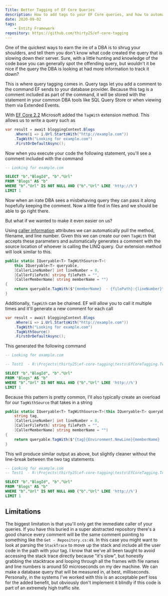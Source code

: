 ```yaml
---
Title: Better Tagging of EF Core Queries
description: How to add tags to your EF Core queries, and how to automatically give those tags better info.
date: 2020-09-02
tags:
    - Entity Framework
repository: https://github.com/thirty25/ef-core-tagging
---
```


One of the quickest ways to earn the ire of a DBA is to shrug your shoulders, and tell them you don't know what code
created the query that is slowing down their server. Sure, with a little hunting and knowledge of the code base you can
generally spot the offending query, but wouldn't it be nice if the query the DBA is looking at had more information to
track it down?

This is where query tagging comes in. Query tags let you add a comment to the command EF sends to your database
provider. Because this tag is a comment included as part of the command, it will be stored with the statement in your
common DBA tools like SQL Query Store or when viewing them via Extended Events.

With [EF Core 2.2](https://devblogs.microsoft.com/dotnet/announcing-entity-framework-core-2-2/#query-tags) Microsoft
added the `TagWith` extension method. This allows us to write a query such as

```csharp
var result = await bloggingContext.Blogs
    .Where(i => i.Url.StartsWith("http://example.com"))
    .TagWith("Looking for example.com")
    .FirstOrDefaultAsync();
```

Now when you execute your code the following statement, you'll see a comment included with the command

```sql
-- Looking for example.com

SELECT "b"."BlogId", "b"."Url"
FROM "Blogs" AS "b"
WHERE "b"."Url" IS NOT NULL AND ("b"."Url" LIKE 'http://%')
LIMIT 1
```

Now when an irate DBA sees a misbehaving query they can pass it along hopefully keeping the comment. Now a little find
in files and we should be able to go right there.

But what if we wanted to make it even easier on us?

Using
[caller information](https://docs.microsoft.com/en-us/dotnet/csharp/language-reference/attributes/caller-information)
attributes we can automatically pull the method, filename, and line number. Given this we can create our own `TagWith`
that accepts these parameters and automatically generates a comment with the source location of whoever is calling the
LINQ query. Our extension method will look similar to this.

```csharp
public static IQueryable<T> TagWithSource<T>(
    this IQueryable<T> queryable,
    [CallerLineNumber] int lineNumber = 0,
    [CallerFilePath] string filePath = "",
    [CallerMemberName] string memberName = "")
{
    return queryable.TagWith($"{memberName}  - {filePath}:{lineNumber}");
}
```

Additionally, `TagWith` can be chained. EF will allow you to call it multiple times and it'll generate a new comment for
each call

```csharp
var result = await bloggingContext.Blogs
    .Where(i => i.Url.StartsWith("http://example.com"))
    .TagWith("Looking for example.com")
    .TagWithSource()
    .FirstOrDefaultAsync();
```

This generated the following command

```sql
-- Looking for example.com

-- Test1  - R:\Projects\thirty25\ef-core-tagging\tests\EfCoreTagging.Tests\UnitTest1.cs:45

SELECT "b"."BlogId", "b"."Url"
FROM "Blogs" AS "b"
WHERE "b"."Url" IS NOT NULL AND ("b"."Url" LIKE 'http://%')
LIMIT 1
```

Because this pattern is pretty common, I'll also typically create an overload for our `TagWithSource` that takes in a
string

```csharp
public static IQueryable<T> TagWithSource<T>(this IQueryable<T> queryable,
    string tag,
    [CallerLineNumber] int lineNumber = 0,
    [CallerFilePath] string filePath = "",
    [CallerMemberName] string memberName = "")
{
    return queryable.TagWith($"{tag}{Environment.NewLine}{memberName}  - {filePath}:{lineNumber}");
}
```

This will produce similar output as above, but slightly cleaner without the line-break between the two tag statements

```sql
-- Looking for example.com
-- Test1  - R:\Projects\thirty25\ef-core-tagging\tests\EfCoreTagging.Tests\UnitTest1.cs:45

SELECT "b"."BlogId", "b"."Url"
FROM "Blogs" AS "b"
WHERE "b"."Url" IS NOT NULL AND ("b"."Url" LIKE 'http://%')
LIMIT 1
```

## Limitations

The biggest limitation is that you'll only get the immediate caller of your queries. If you have this buried in a super
abstracted repository there's a good chance every comment will be the same comment pointing to something like the
`Get - Repository.cs:49`. In this case you might want to look at parsing the `StackTrace` to move up the stack and
include all the user code in the path with your tag. I know that we've all been taught to avoid accessing the stack
trace directly because "it's slow", but honestly grabbing the stacktrace and looping through all the frames with file
names and line numbers is around 50 microseconds on my dev machine. We can make a database query that will be measured
in, at best, milliseconds. Personally, in the systems I've worked with this is an acceptable perf loss for the added
benefit, but obviously don't implement it blindly if this code is part of an extremely high traffic site.
